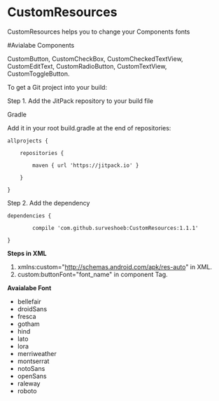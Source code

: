 # CustomResources

CustomResources helps you to change your Components fonts  

#Avialabe Components

CustomButton, 
CustomCheckBox, 
CustomCheckedTextView, 
CustomEditText, 
CustomRadioButton, 
CustomTextView, 
CustomToggleButton.

To get a Git project into your build:

Step 1. Add the JitPack repository to your build file

Gradle

Add it in your root build.gradle at the end of repositories:
	
	allprojects {

		repositories {

			maven { url 'https://jitpack.io' }
		
		}
	
	}
  
  
  Step 2. Add the dependency
  
  	dependencies {
	
	        compile 'com.github.surveshoeb:CustomResources:1.1.1'
	
	}
	
<strong>Steps in XML</strong>  
 1. xmlns:custom="http://schemas.android.com/apk/res-auto"  in XML.
 2. custom:buttonFont="font_name" in component Tag.

<strong>Avaialabe Font</strong>  
 * bellefair
 * droidSans
 * fresca
 * gotham
 * hind
 * lato
 * lora
 * merriweather
 * montserrat
 * notoSans
 * openSans
 * raleway
 * roboto

